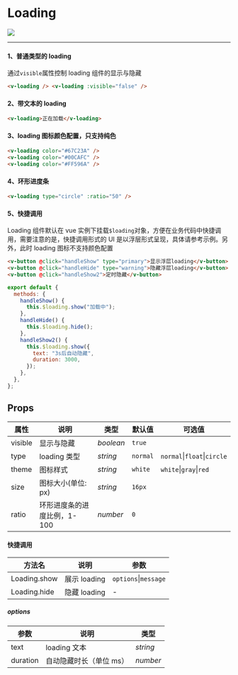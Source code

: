 # Loading

![](https://img.shields.io/badge/coverage-87.5%25-green)

---

#### 1、普通类型的 loading

通过`visible`属性控制 loading 组件的显示与隐藏

```html
<v-loading /> <v-loading :visible="false" />
```

#### 2、带文本的 loading

```html
<v-loading>正在加载</v-loading>
```

#### 3、loading 图标颜色配置，只支持纯色

```html
<v-loading color="#67C23A" />
<v-loading color="#00CAFC" />
<v-loading color="#FF596A" />
```

#### 4、环形进度条

```html
<v-loading type="circle" :ratio="50" />
```

#### 5、快捷调用

Loading 组件默认在 vue 实例下挂载`$loading`对象，方便在业务代码中快捷调用，需要注意的是，快捷调用形式的 UI 是以浮层形式呈现，具体请参考示例。另外，此时 loading 图标不支持颜色配置

```html
<v-button @click="handleShow" type="primary">显示浮层loading</v-button>
<v-button @click="handleHide" type="warning">隐藏浮层loading</v-button>
<v-button @click="handleShow2">定时隐藏</v-button>
```

```js
export default {
  methods: {
    handleShow() {
      this.$loading.show("加载中");
    },
    handleHide() {
      this.$loading.hide();
    },
    handleShow2() {
      this.$loading.show({
        text: "3s后自动隐藏",
        duration: 3000,
      });
    },
  },
};
```

## Props

| 属性    | 说明                        | 类型      | 默认值   | 可选值                              |
| ------- | --------------------------- | --------- | -------- | ----------------------------------- |
| visible | 显示与隐藏                  | _boolean_ | `true`   |                                     |
| type    | loading 类型                | _string_  | `normal` | `normal`&#124;`float`&#124;`circle` |
| theme   | 图标样式                    | _string_  | `white`  | `white`&#124;`gray`&#124;`red`      |
| size    | 图标大小(单位: px)          | _string_  | `16px`   |                                     |
| ratio   | 环形进度条的进度比例，1-100 | _number_  | `0`      |                                     |

#### 快捷调用

| 方法名       | 说明         | 参数                     |
| ------------ | ------------ | ------------------------ |
| Loading.show | 展示 loading | `options`&#124;`message` |
| Loading.hide | 隐藏 loading | -                        |

##### options

| 参数     | 说明                    | 类型     |
| -------- | ----------------------- | -------- |
| text     | loading 文本            | _string_ |
| duration | 自动隐藏时长（单位 ms） | _number_ |
